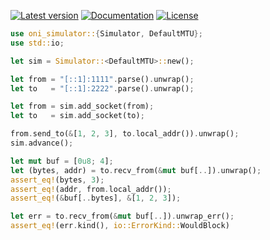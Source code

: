 [![Latest version](https://img.shields.io/crates/v/oni_simulator.svg)](https://crates.io/crates/oni_simulator)
[![Documentation](https://docs.rs/oni_simulator/badge.svg)](https://docs.rs/oni_simulator)
[![License](https://img.shields.io/badge/license-MIT%2FApache-blue.svg)](../COPYNG)

```rust
use oni_simulator::{Simulator, DefaultMTU};
use std::io;

let sim = Simulator::<DefaultMTU>::new();

let from = "[::1]:1111".parse().unwrap();
let to   = "[::1]:2222".parse().unwrap();

let from = sim.add_socket(from);
let to   = sim.add_socket(to);

from.send_to(&[1, 2, 3], to.local_addr()).unwrap();
sim.advance();

let mut buf = [0u8; 4];
let (bytes, addr) = to.recv_from(&mut buf[..]).unwrap();
assert_eq!(bytes, 3);
assert_eq!(addr, from.local_addr());
assert_eq!(&buf[..bytes], &[1, 2, 3]);

let err = to.recv_from(&mut buf[..]).unwrap_err();
assert_eq!(err.kind(), io::ErrorKind::WouldBlock)
```
